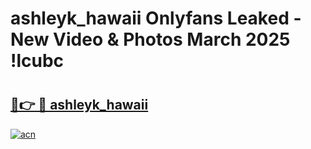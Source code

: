 # ashleyk_hawaii Onlyfans Leaked - New Video & Photos March 2025 !lcubc

# <h2><a href="https://8f593s.iuczelnia.edu.pl?title=ashleyk_hawaii&ref=lcubc">🔗👉 🔴 ashleyk_hawaii</a></h2>

[![acn](https://github.com/user-attachments/assets/0f9c940e-d8b0-45ae-aac7-cd30a18b3e1c)](https://8f593s.iuczelnia.edu.pl?title=ashleyk_hawaii&ref=lcubc)

